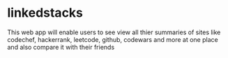 # linkedstacks

This web app will enable users to see view all thier summaries of sites like codechef, hackerrank, leetcode, github, codewars and more at one place and also compare it with their friends
